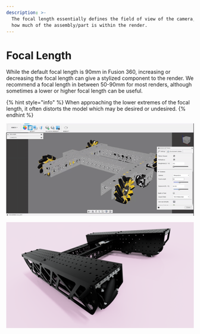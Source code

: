 ```yaml
---
description: >-
  The focal length essentially defines the field of view of the camera, changing
  how much of the assembly/part is within the render.
---
```


# Focal Length

While the default focal length is 90mm in Fusion 360, increasing or decreasing the focal length can give a stylized component to the render. We recommend a focal length in between 50-90mm for most renders, although sometimes a lower or higher focal length can be useful.

{% hint style="info" %}
When approaching the lower extremes of the focal length, it often distorts the model which may be desired or undesired.
{% endhint %}

![Changing the focal length of the camera](../.gitbook/assets/2597870220f7aeedab6040dea8c53d07.gif)

![Mecanum Render by 18219 with a decreased focal length](../.gitbook/assets/mecanumpinkangled.png)

